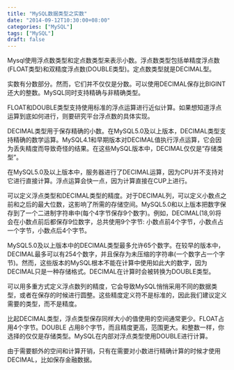 ```yaml
---
title: "MySQL数据类型之实数"
date: "2014-09-12T10:30:00+08:00"
categories: ["MySQL"]
tags: ["MySQL"]
draft: false
---
```



Mysql使用浮点数类型和定点数类型来表示小数。浮点数类型包括单精度浮点数(FLOAT类型)和双精度浮点数(DOUBLE类型)。定点数类型就是DECIMAL型。

实数有分数部分。然而，它们并不仅仅是分数。可以使用DECIMAL保存比BIGINT还大的整数。MySQL同时支持精确与非精确类型。

FLOAT和DOUBLE类型支持使用标准的浮点运算进行近似计算。如果想知道浮点运算到底如何进行，则要研究平台浮点数的具体实现。

DECIMAL类型用于保存精确的小数。在MySQL5.0及以上版本，DECIMAL类型支持精确的数学运算。MySQL4.1和早期版本对DECIMAL值执行浮点运算，它会因为丢失精度而导致奇怪的结果。在这些MySQL版本中，DECIMAL仅仅是“存储类型”。

在MySQL5.0及以上版本中，服务器进行了DECIMAL运算，因为CPU并不支持对它进行直接计算。浮点运算会快一点，因为计算直接在CUP上进行。

可以定义浮点类型和DECIMAL类型的精度。对于DECIMAL列，可以定义小数点之前和之后的最大位数，这影响了所需的存储空间。MySQL5.0和以上版本把数字保存到了一个二进制字符串中(每个4字节保存9个数字)。例如，DECIMAL(18,9)将会在小数点前后都保存9位数字，总共使用9个字节: 小数点前4个字节，小数点占一个字节，小数点后4个字节。

MySQL5.0及以上版本中的DECIMAL类型最多允许65个数字。在较早的版本中，DECIMAL最多可以有254个数字，并且保存为未压缩的字符串(一个数字占一个字节)。然而，这些版本的MySQL根本不能在计算中使用如此大的数字，因为DECIMAL只是一种存储格式。DECIMAL在计算时会被转换为DOUBLE类型。

可以用多重方式定义浮点数列的精度，它会导致MySQL悄悄采用不同的数据类型，或者在保存的时候进行圆整。这些精度定义符不是标准的，因此我们建议定义需要的类型，而不是精度。

比起DECIMAL类型，浮点类型保存同样大小的值使用的空间通常更少。FLOAT占用4个字节。DOUBLE 占用8个字节，而且精度更高，范围更大。和整数一样，你选择的仅仅是存储类型。MySQL在内部对浮点类型使用DOUBLE进行计算。

由于需要额外的空间和计算开销，只有在需要对小数进行精确计算的时候才使用DECIMAL，比如保存金融数据。

